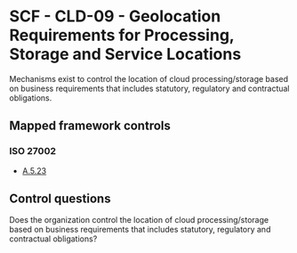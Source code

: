 # SCF - CLD-09 - Geolocation Requirements for Processing, Storage and Service Locations
Mechanisms exist to control the location of cloud processing/storage based on business requirements that includes statutory, regulatory and contractual obligations. 
## Mapped framework controls
### ISO 27002
- [A.5.23](../iso27002/a-5.md#a523)
  
## Control questions
Does the organization control the location of cloud processing/storage based on business requirements that includes statutory, regulatory and contractual obligations? 
  